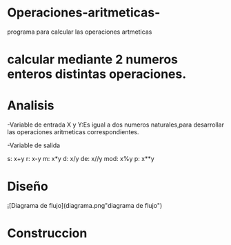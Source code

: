 # Operaciones-aritmeticas-
programa para calcular las operaciones artmeticas 

# calcular mediante 2 numeros enteros distintas operaciones.


# Analisis 

-Variable de entrada 
X y Y:Es igual a dos numeros naturales,para desarrollar las operaciones aritmeticas correspondientes.

-Variable de salida 

s: x+y
r: x-y 
m: x*y
d: x/y
de: x//y
mod: x%y
p: x**y


# Diseño 
¡[Diagrama de flujo](diagrama.png"diagrama de flujo")

# Construccion 


